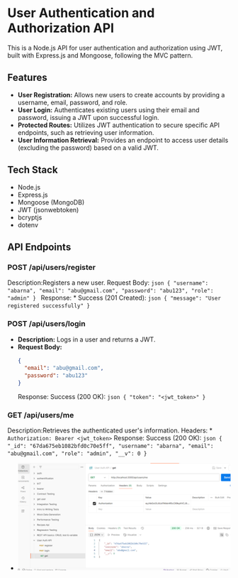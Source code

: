 # User Authentication and Authorization API

This is a Node.js API for user authentication and authorization using JWT, built with Express.js and Mongoose, following the MVC pattern.

## Features

* **User Registration:** Allows new users to create accounts by providing a username, email, password, and role.
* **User Login:** Authenticates existing users using their email and password, issuing a JWT upon successful login.
* **Protected Routes:** Utilizes JWT authentication to secure specific API endpoints, such as retrieving user information.
* **User Information Retrieval:** Provides an endpoint to access user details (excluding the password) based on a valid JWT.

## Tech Stack

* Node.js
* Express.js
* Mongoose (MongoDB)
* JWT (jsonwebtoken)
* bcryptjs
* dotenv

## API Endpoints

###   POST /api/users/register

Description:Registers a new user.
  Request Body:
    ```json
    {
      "username": "abarna",
      "email": "abu@gmail.com",
      "password": "abu123",
      "role": "admin"
    }
    ```
 Response:
    * Success (201 Created):
        ```json
        {
          "message": "User registered successfully"
        }
       ```

###   POST /api/users/login

* **Description:** Logs in a user and returns a JWT.
* **Request Body:**
    ```json
    {
      "email": "abu@gmail.com",
      "password": "abu123"
    }
    ```
  Response:
  Success (200 OK):
        ```json
        {
          "token": "<jwt_token>"
        }
        ```
   

###   GET /api/users/me

Description:Retrieves the authenticated user's information.
Headers:
    * `Authorization: Bearer <jwt_token>`
    Response:
    Success (200 OK):
        ```json
        {
          "_id": "67da675eb1082bfd0c70e5ff",
          "username": "abarna",
          "email": "abu@gmail.com",
          "role": "admin",
          "__v": 0
        }
        ```

* ![alt image](https://github.com/abarna-RP/auth-task/blob/main/auth%20outpt.png)
